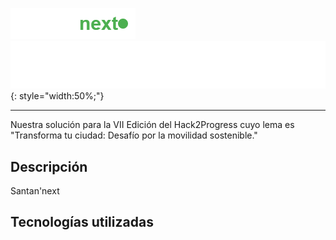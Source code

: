 ![santannext](santannext.png) ![hack2progress](hack2progress.png){: style="width:50%;"}

---

Nuestra solución para la VII Edición del Hack2Progress cuyo lema es "Transforma tu ciudad: Desafío por la movilidad sostenible."

## Descripción

Santan'next

## Tecnologías utilizadas